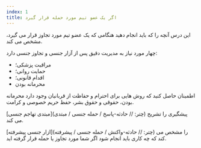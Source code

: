 ```yaml
---
index: 1
title: اگر یک عضو تیم مورد حمله قرار گیرد
---
```

این درس آنچه را که باید انجام دهید هنگامی که یک عضو تیم مورد تجاوز قرار می گیرد، مشخص می کند.

چهار مورد نیاز به مدیریت دقیق پس از آزار جنسی و تجاوز جنسی دارد:

*   مراقبت پزشکی؛
*  حمایت روانی؛
*  اقدام قانونی؛
*  محرمانه بودن

اطمینان حاصل کنید که روش هایی برای احترام و حفاظت از قربانیان وجود دارد
محرمانه بودن، حقوقی و حقوق بشر، حفظ حریم خصوصی و کرامت.

[مبتدی تهاجم جنسی](چتر: // حادثه-پاسخ / حمله جنسی / مبتدی) پیشگیری را تشریح می کند.

[ازار جنسی پیشرفته](چتر: // حادثه-واکنش / حمله جنسی / پیشرفته) را مشخص می کند که چه کاری باید انجام شود اگر شما مورد تجاوز یا حمله قرار گرفته اید.